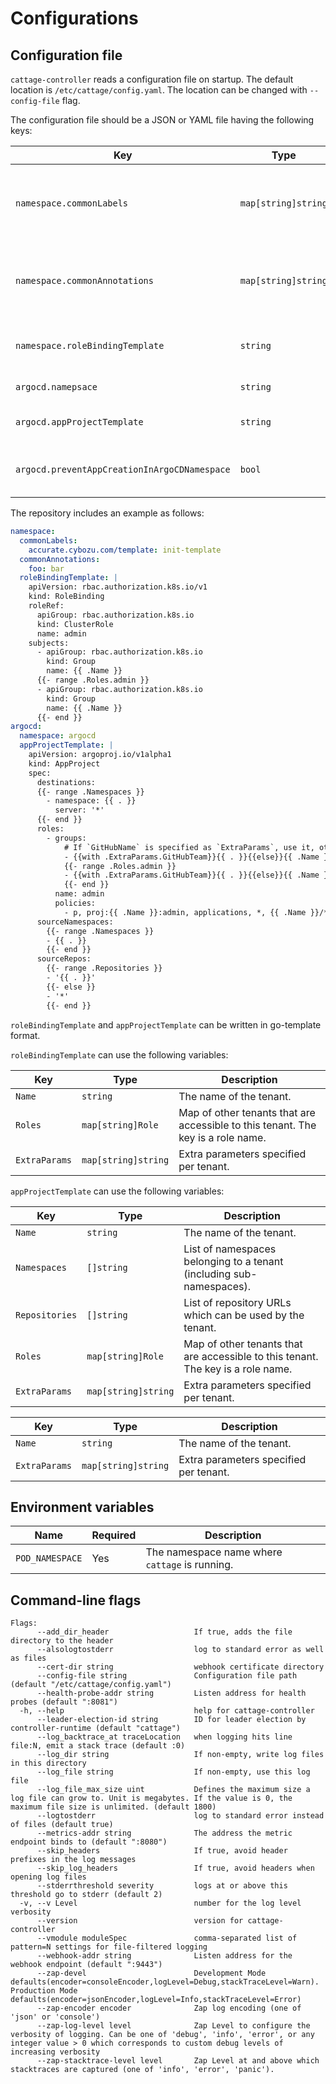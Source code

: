 # Configurations

## Configuration file

`cattage-controller` reads a configuration file on startup. The default location is `/etc/cattage/config.yaml`.
The location can be changed with `--config-file` flag.

The configuration file should be a JSON or YAML file having the following keys:

| Key                                          | Type                | Description                                                                                                                                      |
|----------------------------------------------|---------------------|--------------------------------------------------------------------------------------------------------------------------------------------------|
| `namespace.commonLabels`                     | `map[string]string` | Labels to be added to all namespaces belonging to all tenants. This may be overridden by `rootNamespaces.labels` of a tenant resource.           |
| `namespace.commonAnnotations`                | `map[string]string` | Annotations to be added to all namespaces belonging to all tenants. This may be overridden by `rootNamespaces.annotations` of a tenant resource. |
| `namespace.roleBindingTemplate`              | `string`            | Template for RoleBinding resource that is created on all namespaces belonging to a tenant.                                                       |
| `argocd.namepsace`                           | `string`            | The name of namespace where Argo CD is running.                                                                                                  |
| `argocd.appProjectTemplate`                  | `string`            | Template for AppProject resources that is created for each tenant.                                                                               |
| `argocd.preventAppCreationInArgoCDNamespace` | `bool`              | If true, prevent creating applications in the Argo CD namespace. This is used to enable sharding.                                                |

The repository includes an example as follows:

```yaml
namespace:
  commonLabels:
    accurate.cybozu.com/template: init-template
  commonAnnotations:
    foo: bar
  roleBindingTemplate: |
    apiVersion: rbac.authorization.k8s.io/v1
    kind: RoleBinding
    roleRef:
      apiGroup: rbac.authorization.k8s.io
      kind: ClusterRole
      name: admin
    subjects:
      - apiGroup: rbac.authorization.k8s.io
        kind: Group
        name: {{ .Name }}
      {{- range .Roles.admin }}
      - apiGroup: rbac.authorization.k8s.io
        kind: Group
        name: {{ .Name }}
      {{- end }}
argocd:
  namespace: argocd
  appProjectTemplate: |
    apiVersion: argoproj.io/v1alpha1
    kind: AppProject
    spec:
      destinations:
      {{- range .Namespaces }}
        - namespace: {{ . }}
          server: '*'
      {{- end }}
      roles:
        - groups:
            # If `GitHubName` is specified as `ExtraParams`, use it, otherwise use `Name`.
            - {{with .ExtraParams.GitHubTeam}}{{ . }}{{else}}{{ .Name }}{{end}}
            {{- range .Roles.admin }}
            - {{with .ExtraParams.GitHubTeam}}{{ . }}{{else}}{{ .Name }}{{end}}
            {{- end }}
          name: admin
          policies:
            - p, proj:{{ .Name }}:admin, applications, *, {{ .Name }}/*, allow
      sourceNamespaces:
        {{- range .Namespaces }}
        - {{ . }}
        {{- end }}
      sourceRepos:
        {{- range .Repositories }}
        - '{{ . }}'
        {{- else }}
        - '*'
        {{- end }}
```

`roleBindingTemplate` and `appProjectTemplate` can be written in go-template format.

`roleBindingTemplate` can use the following variables:

| Key           | Type                | Description                                                                      |
|---------------|---------------------|----------------------------------------------------------------------------------|
| `Name`        | `string`            | The name of the tenant.                                                          |
| `Roles`       | `map[string]Role`   | Map of other tenants that are accessible to this tenant. The key is a role name. |
| `ExtraParams` | `map[string]string` | Extra parameters specified per tenant.                                           |

`appProjectTemplate` can use the following variables:

| Key            | Type                | Description                                                                      |
|----------------|---------------------|----------------------------------------------------------------------------------|
| `Name`         | `string`            | The name of the tenant.                                                          |
| `Namespaces`   | `[]string`          | List of namespaces belonging to a tenant (including sub-namespaces).             |
| `Repositories` | `[]string`          | List of repository URLs which can be used by the tenant.                         |
| `Roles`        | `map[string]Role`   | Map of other tenants that are accessible to this tenant. The key is a role name. |
| `ExtraParams`  | `map[string]string` | Extra parameters specified per tenant.                                           |

| Key           | Type                | Description                            |
|---------------|---------------------|----------------------------------------|
| `Name`        | `string`            | The name of the tenant.                |
| `ExtraParams` | `map[string]string` | Extra parameters specified per tenant. |

## Environment variables

| Name            | Required | Description                                    |
|-----------------|----------|------------------------------------------------|
| `POD_NAMESPACE` | Yes      | The namespace name where `cattage` is running. |

## Command-line flags

```
Flags:
      --add_dir_header                   If true, adds the file directory to the header
      --alsologtostderr                  log to standard error as well as files
      --cert-dir string                  webhook certificate directory
      --config-file string               Configuration file path (default "/etc/cattage/config.yaml")
      --health-probe-addr string         Listen address for health probes (default ":8081")
  -h, --help                             help for cattage-controller
      --leader-election-id string        ID for leader election by controller-runtime (default "cattage")
      --log_backtrace_at traceLocation   when logging hits line file:N, emit a stack trace (default :0)
      --log_dir string                   If non-empty, write log files in this directory
      --log_file string                  If non-empty, use this log file
      --log_file_max_size uint           Defines the maximum size a log file can grow to. Unit is megabytes. If the value is 0, the maximum file size is unlimited. (default 1800)
      --logtostderr                      log to standard error instead of files (default true)
      --metrics-addr string              The address the metric endpoint binds to (default ":8080")
      --skip_headers                     If true, avoid header prefixes in the log messages
      --skip_log_headers                 If true, avoid headers when opening log files
      --stderrthreshold severity         logs at or above this threshold go to stderr (default 2)
  -v, --v Level                          number for the log level verbosity
      --version                          version for cattage-controller
      --vmodule moduleSpec               comma-separated list of pattern=N settings for file-filtered logging
      --webhook-addr string              Listen address for the webhook endpoint (default ":9443")
      --zap-devel                        Development Mode defaults(encoder=consoleEncoder,logLevel=Debug,stackTraceLevel=Warn). Production Mode defaults(encoder=jsonEncoder,logLevel=Info,stackTraceLevel=Error)
      --zap-encoder encoder              Zap log encoding (one of 'json' or 'console')
      --zap-log-level level              Zap Level to configure the verbosity of logging. Can be one of 'debug', 'info', 'error', or any integer value > 0 which corresponds to custom debug levels of increasing verbosity
      --zap-stacktrace-level level       Zap Level at and above which stacktraces are captured (one of 'info', 'error', 'panic').
```
